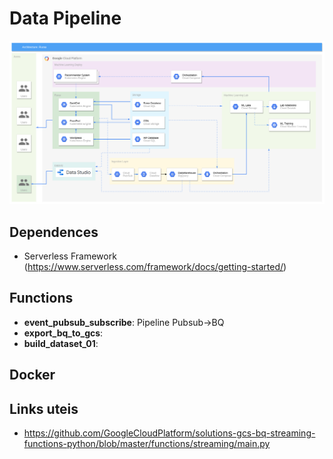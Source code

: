 # Data Pipeline

![Text here](docs/architecture.png)

## Dependences

*  Serverless Framework (https://www.serverless.com/framework/docs/getting-started/)

## Functions

* **event_pubsub_subscribe**: Pipeline Pubsub->BQ
* **export_bq_to_gcs**:
* **build_dataset_01**:

## Docker


## Links uteis

* https://github.com/GoogleCloudPlatform/solutions-gcs-bq-streaming-functions-python/blob/master/functions/streaming/main.py